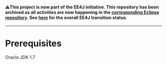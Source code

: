 #### :warning:This project is now part of the EE4J initiative. This repository has been archived as all activities are now happening in the [corresponding Eclipse repository](https://github.com/eclipse-ee4j/jsp-api). See [here](https://www.eclipse.org/ee4j/status.php) for the overall EE4J transition status.
 
---
# Prerequisites

Oracle JDK 1.7 
